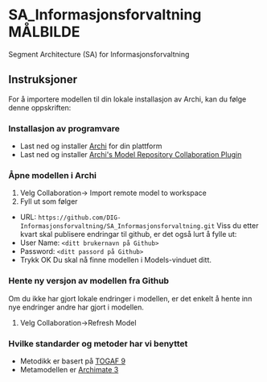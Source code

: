 # SA_Informasjonsforvaltning MÅLBILDE
Segment Architecture (SA) for Informasjonsforvaltning

## Instruksjoner
For å importere modellen til din lokale installasjon av Archi, kan du følge denne oppskriften:
### Installasjon av programvare
*   Last ned og installer [Archi](http://archimatetool.com/download) for din plattform
*   Last ned og installer [Archi's Model Repository Collaboration Plugin](https://www.archimatetool.com/plugins)

### Åpne modellen i Archi
1.  Velg Collaboration-> Import remote model to workspace
2.  Fyll ut som følger
  * URL: `https://github.com/DIG-Informasjonsforvaltning/SA_Informasjonsforvaltning.git`
  Viss du etter kvart skal publisere endringar til github, er det også lurt å fylle ut:
  * User Name: `<ditt brukernavn på Github>`
  * Password: `<ditt passord på Github>`
  * Trykk OK
Du skal nå finne modellen i Models-vinduet ditt.

### Hente ny versjon av modellen fra Github
Om du ikke har gjort lokale endringer i modellen, er det enkelt å hente inn nye endringer andre har gjort i modellen.
1. Velg Collaboration->Refresh Model

### Hvilke standarder og metoder har vi benyttet
*   Metodikk er basert på [TOGAF 9](http://pubs.opengroup.org/architecture/togaf9-doc/arch/)
*   Metamodellen er [Archimate 3](http://pubs.opengroup.org/architecture/archimate3-doc/)
